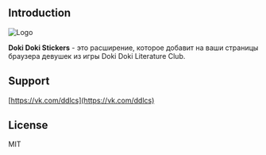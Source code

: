 ## Introduction
![Logo](https://raw.githubusercontent.com/Verheim/verheim.github.io/master/logo.png)

**Doki Doki Stickers** - это расширение, которое добавит на ваши страницы браузера девушек из игры Doki Doki Literature Club.

## Support
[https://vk.com/ddlcs](https://vk.com/ddlcs)

## License
MIT
